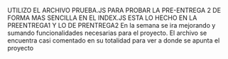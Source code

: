 UTILIZO EL ARCHIVO PRUEBA.JS PARA PROBAR LA PRE-ENTREGA 2 DE FORMA MAS SENCILLA EN EL INDEX.JS ESTA LO HECHO EN LA PREENTREGA1 Y LO DE PRENTREGA2
En la semana se ira mejorando y sumando funcionalidades necesarias para el proyecto. El archivo se encuentra casi comentado en su totalidad para ver a donde se apunta el proyecto 
